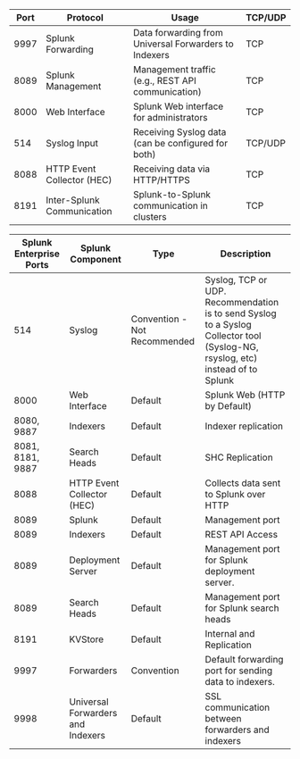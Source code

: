 | Port | Protocol                   | Usage                                                 | TCP/UDP |
| ---- | -------------------------- | ----------------------------------------------------- | ------- |
| 9997 | Splunk Forwarding          | Data forwarding from Universal Forwarders to Indexers | TCP     |
| 8089 | Splunk Management          | Management traffic (e.g., REST API communication)     | TCP     |
| 8000 | Web Interface              | Splunk Web interface for administrators               | TCP     |
| 514  | Syslog Input               | Receiving Syslog data (can be configured for both)    | TCP/UDP |
| 8088 | HTTP Event Collector (HEC) | Receiving data via HTTP/HTTPS                         | TCP     |
| 8191 | Inter-Splunk Communication | Splunk-to-Splunk communication in clusters            | TCP     |

|**Splunk Enterprise Ports**|**Splunk Component  <br>**|**Type**|**Description**|
|---|---|---|---|
|514|Syslog|Convention - Not Recommended|Syslog, TCP or UDP.  <br>Recommendation is to send Syslog to a Syslog Collector tool (Syslog-NG, rsyslog, etc) instead of to Splunk|
|8000|Web Interface|Default|Splunk Web (HTTP by Default)|
|8080, 9887|Indexers|Default|Indexer replication|
|8081, 8181, 9887|Search Heads|Default|SHC Replication|
|8088|HTTP Event Collector (HEC)|Default|Collects data sent to Splunk over HTTP|
|8089|Splunk|Default|Management port|
|8089|Indexers|Default|REST API Access|
|8089|Deployment Server|Default|Management port for Splunk deployment server.|
|8089|Search Heads|Default|Management port for Splunk search heads|
|8191|KVStore|Default|Internal and Replication|
|9997|Forwarders|Convention|Default forwarding port for sending data to indexers.|
|9998|Universal Forwarders and Indexers|Default|SSL communication between forwarders and indexers|